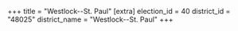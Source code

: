 +++
title = "Westlock--St. Paul"
[extra]
election_id = 40
district_id = "48025"
district_name = "Westlock--St. Paul"
+++
